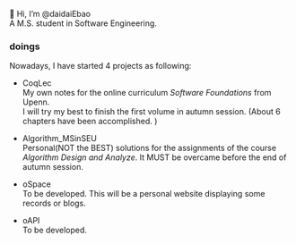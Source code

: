 👋 Hi, I’m @daidaiEbao   
A M.S. student in Software Engineering. 

### doings
Nowadays, I have started 4 projects as following: 

- CoqLec  
My own notes for the online curriculum *Software Foundations* from Upenn.  
I will try my best to finish the first volume in autumn session. (About 6 chapters have been accomplished. )

- Algorithm_MSinSEU  
Personal(NOT the BEST) solutions for the assignments of the course *Algorithm Design and Analyze*. 
It MUST be overcame before the end of autumn session. 

- oSpace  
To be developed. This will be a personal website displaying some records or blogs. 

- oAPI  
To be developed.
<!---
daidaiEbao/daidaiEbao is a ✨ special ✨ repository because its `README.md` (this file) appears on your GitHub profile.
You can click the Preview link to take a look at your changes.
--->
